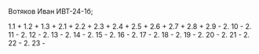 Вотяков Иван ИВТ-24-1б; 

1.1 +
1.2 +
1.3 +
2.1 +
2.2 +
2.3 +
2.4 +
2.5 +
2.6 +
2.7 +
2.8 +
2.9 -
2. 10 -
2. 11 -
2. 12 -
2. 13 -
2. 14 -
2. 15 -
2. 16 -
2. 17 -
2. 18 - 
2. 19 -
2. 20 -
2. 21 -
2. 22 -
2. 23 -
